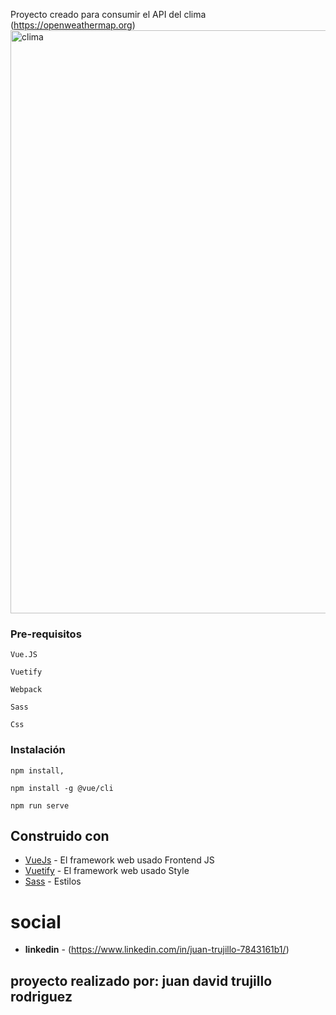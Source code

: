  
Proyecto creado para consumir el API del clima (https://openweathermap.org)
<img width="933" alt="clima" src="https://user-images.githubusercontent.com/75295437/131236578-a88badf9-f91f-48c9-84f3-f6f5f991086c.png">


### Pre-requisitos

```
Vue.JS
```
```
Vuetify
```
```
Webpack
```
```
Sass
```
```
Css
```

### Instalación
```
npm install, 

npm install -g @vue/cli
```

```
npm run serve
```


## Construido con

* [VueJs](https://vuejs.org/) - El framework web usado Frontend JS
* [Vuetify](https://vuetifyjs.com/en/) - El framework web usado Style
* [Sass]() - Estilos

# social
* **linkedin** - (https://www.linkedin.com/in/juan-trujillo-7843161b1/)

## proyecto realizado por: juan david trujillo rodriguez


